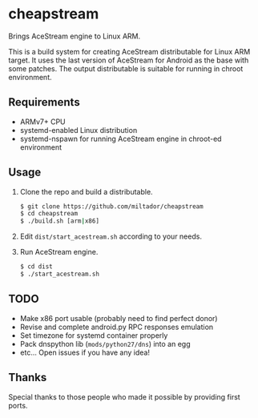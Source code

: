 # cheapstream

Brings AceStream engine to Linux ARM.

This is a build system for creating AceStream distributable
for Linux ARM target. It uses the last version of AceStream
for Android as the base with some patches. The output
distributable is suitable for running in chroot environment.

## Requirements

  - ARMv7+ CPU
  - systemd-enabled Linux distribution
  - systemd-nspawn for running AceStream engine in chroot-ed environment

## Usage

1. Clone the repo and build a distributable.

    ```bash
    $ git clone https://github.com/miltador/cheapstream
    $ cd cheapstream
    $ ./build.sh [arm|x86]
    ```

2. Edit `dist/start_acestream.sh` according to your needs.
3. Run AceStream engine.

    ```bash
    $ cd dist
    $ ./start_acestream.sh
    ```

## TODO

  - Make x86 port usable (probably need to find perfect donor)
  - Revise and complete android.py RPC responses emulation
  - Set timezone for systemd container properly
  - Pack dnspython lib (`mods/python27/dns`) into an egg
  - etc... Open issues if you have any idea!

## Thanks

Special thanks to those people who made it possible by providing first ports.
